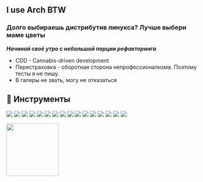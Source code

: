 ## I use Arch BTW

### Долго выбираешь дистрибутив линукса? Лучше выбери маме цветы

***Начинай своё утро с небольшой порции рефакторинга***

- CDD - Cannabis-driven development <br />
- Перестраховка - оборотная сторона непрофессионализма. Поэтому тесты я не пишу. <br />
- В галеры не звать, могу не отказаться <br />


## 🔧 Инструменты
![](https://img.shields.io/badge/OS-Arch_Linux-informational?style=flat&logo=archlinux&logoColor=0db9d7&color=0e0557&labelColor=011627)
![](https://img.shields.io/badge/Editor-PHP_Storm-informational?style=flat&logo=phpstorm&logoColor=0db9d7&color=0e0557&labelColor=011627)
![](https://img.shields.io/badge/Code-PHP-informational?style=flat&logo=php&logoColor=0db9d7&color=0e0557&labelColor=011627)
![](https://img.shields.io/badge/Code-JavaScript-informational?style=flat&logo=javascript&logoColor=0db9d7&color=0e0557&labelColor=011627)
![](https://img.shields.io/badge/Code-TypeScript-informational?style=flat&logo=typescript&logoColor=0db9d7&color=0e0557&labelColor=011627)
![](https://img.shields.io/badge/Code-Golang-informational?style=flat&logo=go&logoColor=0db9d7&color=0e0557&labelColor=011627)
![](https://img.shields.io/badge/Code-Make-informational?style=flat&logo=cmake&logoColor=0db9d7&color=0e0557&labelColor=011627)
![](https://img.shields.io/badge/Code-Vue-informational?style=flat&logo=vue.js&logoColor=0db9d7&color=0e0557&labelColor=011627)
![](https://img.shields.io/badge/Code-React-informational?style=flat&logo=React&logoColor=0db9d7&color=0e0557&labelColor=011627)
![](https://img.shields.io/badge/Shell-Fish-informational?style=flat&logo=gnu-bash&logoColor=0db9d7&color=0e0557&labelColor=011627)
![](https://img.shields.io/badge/Data-PostgreSQL-informational?style=flat&logo=postgresql&logoColor=0db9d7&color=0e0557&labelColor=011627)
![](https://img.shields.io/badge/Data-MariaDB-informational?style=flat&logo=mariadb&logoColor=0db9d7&color=0e0557&labelColor=011627)
![](https://img.shields.io/badge/Data-Redis-informational?style=flat&logo=redis&logoColor=0db9d7&color=0e0557&labelColor=011627)
![](https://img.shields.io/badge/Tools-Docker-informational?style=flat&logo=docker&logoColor=0db9d7&color=0e0557&labelColor=011627)
![](https://img.shields.io/badge/Tools-Nginx-informational?style=flat&logo=nginx&logoColor=0db9d7&color=0e0557&labelColor=011627)
![](https://img.shields.io/badge/Docs-Obsidian-informational?style=flat&logo=obsidian&logoColor=0db9d7&color=0e0557&labelColor=011627)


<img height="137px" src="https://github-readme-stats.vercel.app/api/top-langs/?username=arsolitt&hide=html&hide_title=true&hide_border=true&layout=compact&langs_count=6&exclude_repo=FunPayVertex,Redventures-Movie-Quotes&text_color=fff&icon_color=fff&bg_color=011627,011627,0db9d7&theme=white"/>

